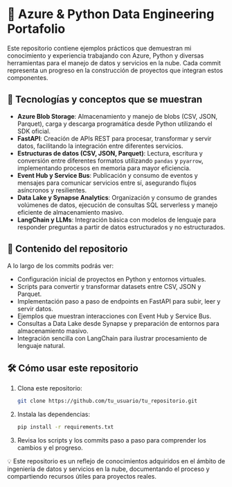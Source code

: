 # 🚀 Azure & Python Data Engineering Portafolio

Este repositorio contiene ejemplos prácticos que demuestran mi conocimiento y experiencia trabajando con Azure, Python y diversas herramientas para el manejo de datos y servicios en la nube. Cada commit representa un progreso en la construcción de proyectos que integran estos componentes.

## 🧠 Tecnologías y conceptos que se muestran

- **Azure Blob Storage**: Almacenamiento y manejo de blobs (CSV, JSON, Parquet), carga y descarga programática desde Python utilizando el SDK oficial.
- **FastAPI**: Creación de APIs REST para procesar, transformar y servir datos, facilitando la integración entre diferentes servicios.
- **Estructuras de datos (CSV, JSON, Parquet)**: Lectura, escritura y conversión entre diferentes formatos utilizando `pandas` y `pyarrow`, implementando procesos en memoria para mayor eficiencia.
- **Event Hub y Service Bus**: Publicación y consumo de eventos y mensajes para comunicar servicios entre sí, asegurando flujos asíncronos y resilientes.
- **Data Lake y Synapse Analytics**: Organización y consumo de grandes volúmenes de datos, ejecución de consultas SQL serverless y manejo eficiente de almacenamiento masivo.
- **LangChain y LLMs**: Integración básica con modelos de lenguaje para responder preguntas a partir de datos estructurados y no estructurados.

## 📂 Contenido del repositorio

A lo largo de los commits podrás ver:

- Configuración inicial de proyectos en Python y entornos virtuales.
- Scripts para convertir y transformar datasets entre CSV, JSON y Parquet.
- Implementación paso a paso de endpoints en FastAPI para subir, leer y servir datos.
- Ejemplos que muestran interacciones con Event Hub y Service Bus.
- Consultas a Data Lake desde Synapse y preparación de entornos para almacenamiento masivo.
- Integración sencilla con LangChain para ilustrar procesamiento de lenguaje natural.

## 🛠️ Cómo usar este repositorio

1. Clona este repositorio:
   ```bash
   git clone https://github.com/tu_usuario/tu_repositorio.git
   ```
2. Instala las dependencias:
   ```bash
   pip install -r requirements.txt
   ```
3. Revisa los scripts y los commits paso a paso para comprender los cambios y el progreso.

💡 Este repositorio es un reflejo de conocimientos adquiridos en el ámbito de ingeniería de datos y servicios en la nube, documentando el proceso y compartiendo recursos útiles para proyectos reales.
